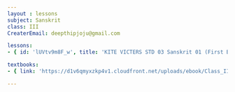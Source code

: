 ```yaml
--- 
layout : lessons 
subject: Sanskrit
class: III
CreaterEmail: deepthipjoju@gmail.com

lessons: 
- { id: 'lUVtv9m8F_w', title: 'KITE VICTERS STD 03 Sanskrit 01 (First Bell-ഫസ്റ്റ് ബെല്‍)'}

textbooks:
- { link: 'https://d1v6qmyxzkp4v1.cloudfront.net/uploads/ebook/Class_III/ReaderSanacrit/SanscritReader.pdf', title: 'Sanskrit' , medium: ' ' }

--- 
```

